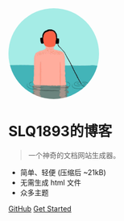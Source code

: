 <img src="./_images/icon.jpg" style="width: 180px; border-radius: 50%">

# SLQ1893的博客

> 一个神奇的文档网站生成器。

- 简单、轻便 (压缩后 ~21kB)
- 无需生成 html 文件
- 众多主题

[GitHub](https://github.com/SLQ1893/)
[Get Started](/README)